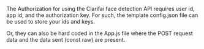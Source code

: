 The Authorization for using the Clarifai face detection API requires user id, app id, and the authorization key.
For such, the template config.json file can be used to store your ids and keys.

Or, they can also be hard coded in the App.js file where the POST request data and the data sent (const raw) are present.
